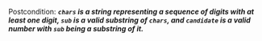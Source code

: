 Postcondition: ***`chars` is a string representing a sequence of digits with at least one digit, `sub` is a valid substring of `chars`, and `candidate` is a valid number with `sub` being a substring of it.***